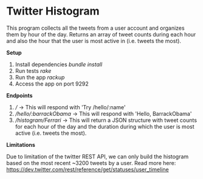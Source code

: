 Twitter Histogram
==================

This program collects all the tweets from a user account and organizes them by hour of the day. Returns an array of tweet counts during each hour and also the hour that the user is most active in (i.e. tweets the most).

**Setup**

1. Install dependencies
	*bundle install*
2. Run tests
	*rake* 
3. Run the app
	*rackup*
4. Access the app on port 9292

**Endpoints**

1. */* -> This will respond with 'Try /hello/:name'
2. */hello/:barrackObama* -> This will respond with 'Hello, BarrackObama'
3. */histogram/Ferrari* -> This will return a JSON structure with tweet counts for each hour of the day and the duration during which the user is most active (i.e. tweets the most).

**Limitations**

Due to limitation of the twitter REST API, we can only build the histogram based on the most recent ~3200 tweets by a user. Read more here: https://dev.twitter.com/rest/reference/get/statuses/user_timeline